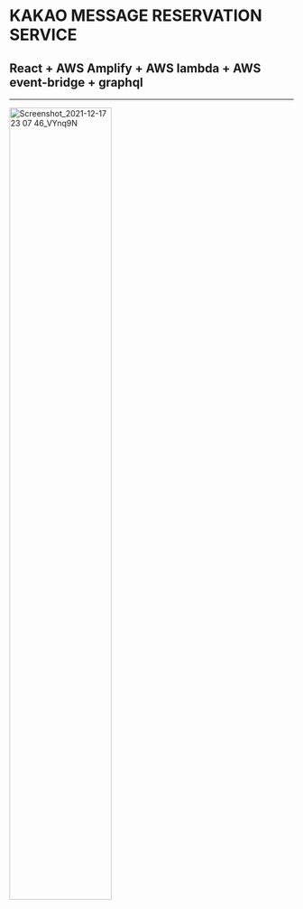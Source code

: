# KAKAO MESSAGE RESERVATION SERVICE

## React + AWS Amplify + AWS lambda + AWS event-bridge + graphql

<hr />
<img width="60%" alt="Screenshot_2021-12-17 23 07 46_VYnq9N" src="https://user-images.githubusercontent.com/86606309/146556886-267edf58-ae32-46e2-9a73-04c890b40b7f.png">
